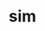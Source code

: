 <p align="center">⠀</p>
<p align="center">⠀</p>
<p align="center">⠀</p>
<h1 align="center">sim</h1>
<p align="center">⠀</p>
<p align="center">⠀</p>
<p align="center">⠀</p>




